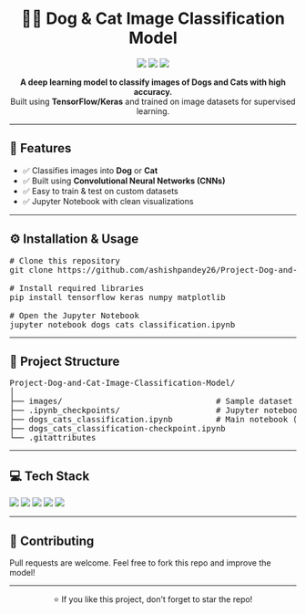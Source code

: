 <h1 align="center">🐶🐱 Dog & Cat Image Classification Model</h1>

<p align="center">
  <img src="https://img.shields.io/badge/TensorFlow-Deep%20Learning-orange?style=for-the-badge&logo=tensorflow" />
  <img src="https://img.shields.io/badge/Python-3.x-blue?style=for-the-badge&logo=python" />
  <img src="https://img.shields.io/badge/Jupyter-Notebook-F37626?style=for-the-badge&logo=jupyter" />
<!--   <img src="https://img.shields.io/badge/License-MIT-green?style=for-the-badge" /> -->
</p>

<p align="center">
  <b>A deep learning model to classify images of Dogs and Cats with high accuracy.</b><br>
  Built using <b>TensorFlow/Keras</b> and trained on image datasets for supervised learning.
</p>

<hr>

<h2>🚀 Features</h2>
<ul>
  <li>✅ Classifies images into <b>Dog</b> or <b>Cat</b></li>
  <li>✅ Built using <b>Convolutional Neural Networks (CNNs)</b></li>
  <li>✅ Easy to train & test on custom datasets</li>
  <li>✅ Jupyter Notebook with clean visualizations</li>
</ul>

<hr>

<h2>⚙️ Installation & Usage</h2>

<pre>
# Clone this repository
git clone https://github.com/ashishpandey26/Project-Dog-and-Cat-lmage-Classification-Model.git

# Install required libraries
pip install tensorflow keras numpy matplotlib

# Open the Jupyter Notebook
jupyter notebook dogs_cats_classification.ipynb
</pre>

<hr>

<h2>📂 Project Structure</h2>
<pre>
Project-Dog-and-Cat-Image-Classification-Model/
│
├── images/                                # Sample dataset or results
├── .ipynb_checkpoints/                    # Jupyter notebook checkpoints
├── dogs_cats_classification.ipynb         # Main notebook (training & testing)
├── dogs_cats_classification-checkpoint.ipynb
└── .gitattributes
</pre>

<hr>

<h2>💻 Tech Stack</h2>
<p align="left">
  <img src="https://img.shields.io/badge/Python-3776AB?style=for-the-badge&logo=python&logoColor=white"/>
  <img src="https://img.shields.io/badge/TensorFlow-FF6F00?style=for-the-badge&logo=tensorflow&logoColor=white"/>
  <img src="https://img.shields.io/badge/Keras-D00000?style=for-the-badge&logo=keras&logoColor=white"/>
  <img src="https://img.shields.io/badge/Numpy-013243?style=for-the-badge&logo=numpy&logoColor=white"/>
  <img src="https://img.shields.io/badge/Matplotlib-11557C?style=for-the-badge&logo=plotly&logoColor=white"/>
</p>

<hr>

<h2>🤝 Contributing</h2>
<p>Pull requests are welcome. Feel free to fork this repo and improve the model!</p>

<hr>

<!-- <h2>📜 License</h2>  -->
<!-- <p>This project is licensed under the <b>MIT License</b> – you are free to use it.</p> -->

<p align="center">⭐ If you like this project, don't forget to star the repo!</p>
